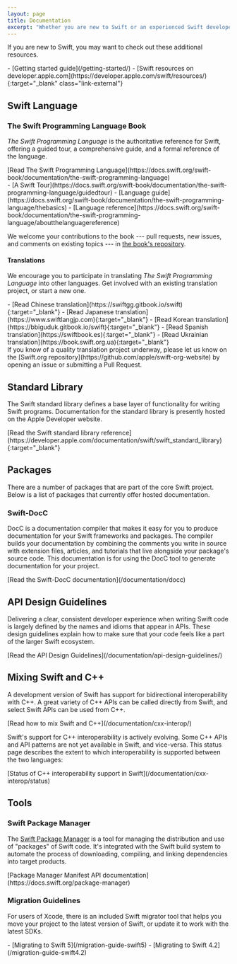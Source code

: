 ```yaml
---
layout: page
title: Documentation
excerpt: "Whether you are new to Swift or an experienced Swift developer, documentation like The Swift Programming Language book, API Guidelines, and reference documentation for tools and libraries, serves as an invaluable resource in discovering all that Swift has to offer. "
---
```


If you are new to Swift, you may want to check out these additional resources.

<div class="links links-list-nostyle" markdown="1">
  - [Getting started guide](/getting-started/)
  - [Swift resources on developer.apple.com](https://developer.apple.com/swift/resources/){:target="_blank" class="link-external"}
</div>

## Swift Language

### The Swift Programming Language Book
_The Swift Programming Language_ is the authoritative reference for Swift,
offering a guided tour, a comprehensive guide, and a formal reference of the language.

<div id="language-links" class="links links-list-nostyle links-sublevel" markdown="1">
[Read The Swift Programming Language](https://docs.swift.org/swift-book/documentation/the-swift-programming-language)
  <div class="links-sublevel" markdown="1">
  - [A Swift Tour](https://docs.swift.org/swift-book/documentation/the-swift-programming-language/guidedtour)
  - [Language guide](https://docs.swift.org/swift-book/documentation/the-swift-programming-language/thebasics)
  - [Language reference](https://docs.swift.org/swift-book/documentation/the-swift-programming-language/aboutthelanguagereference)
  </div>
</div>

We welcome your contributions to the book --- pull requests, new issues, and comments on existing topics --- in [the book's repository](https://github.com/apple/swift-book).

#### Translations
We encourage you to participate in translating _The Swift Programming Language_ into other languages.
Get involved with an existing translation project, or start a new one.

<div class="links links-external links-list-nostyle" markdown="1">
- [Read Chinese translation](https://swiftgg.gitbook.io/swift){:target="_blank"}
- [Read Japanese translation](https://www.swiftlangjp.com){:target="_blank"}
- [Read Korean translation](https://bbiguduk.gitbook.io/swift){:target="_blank"}
- [Read Spanish translation](https://swiftbook.es){:target="_blank"}
- [Read Ukrainian translation](https://book.swift.org.ua){:target="_blank"}
</div>

<div class="info" markdown="1">
If you know of a quality translation project underway,
please let us know on the [Swift.org repository](https://github.com/apple/swift-org-website) by opening an issue or submitting a Pull Request.
</div>

## Standard Library
The Swift standard library defines a base layer of functionality for writing Swift programs. Documentation for the standard library is presently hosted on the Apple Developer website.
<div class="links links-external" markdown="1">
  [Read the Swift standard library reference](https://developer.apple.com/documentation/swift/swift_standard_library){:target="_blank"}
</div>

## Packages
There are a number of packages that are part of the core Swift project. Below is a list of packages that currently offer hosted documentation.

### Swift-DocC
DocC is a documentation compiler that makes it easy for you to produce documentation for your Swift frameworks and packages. The compiler builds your documentation by combining the comments you write in source with extension files, articles, and tutorials that live alongside your package's source code. This documentation is for using the DocC tool to generate documentation for your project.

<div class="links" markdown="1">
  [Read the Swift-DocC documentation](/documentation/docc)
</div>

## API Design Guidelines
Delivering a clear, consistent developer experience when writing Swift code is largely defined by the names and idioms that appear in APIs. These design guidelines explain how to make sure that your code feels like a part of the larger Swift ecosystem.
<div class="links" markdown="1">
  [Read the API Design Guidelines](/documentation/api-design-guidelines/)
</div>

## Mixing Swift and C++

A development version of Swift has support for bidirectional interoperability with C++. A great variety of C++ APIs can be called directly from Swift, and select Swift APIs can be used from C++.
<div class="links" markdown="1">
  [Read how to mix Swift and C++](/documentation/cxx-interop/)
</div>

Swift's support for C++ interoperability is actively evolving. Some C++ APIs and API patterns are not yet available in Swift, and vice-versa. This status page describes the extent to which interoperability is supported between the two languages:

<div class="links" markdown="1">
  [Status of C++ interoperability support in Swift](/documentation/cxx-interop/status)
</div>

## Tools

### Swift Package Manager
The [Swift Package Manager](/package-manager/) is a tool for managing the distribution and use of "packages" of Swift code. It's integrated with the Swift build system to automate the process of downloading, compiling, and linking dependencies into target products.

<div class="links" markdown="1">
[Package Manager Manifest API documentation](https://docs.swift.org/package-manager)
</div>

### Migration Guidelines
For users of Xcode, there is an included Swift migrator tool that helps you move your project to the latest version of Swift, or update it to work with the latest SDKs.

<div class="links links-list-nostyle" markdown="1">
- [Migrating to Swift 5](/migration-guide-swift5)
- [Migrating to Swift 4.2](/migration-guide-swift4.2)
</div>
